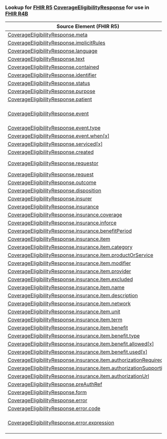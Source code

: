 ### Lookup for [FHIR R5](https://hl7.org/fhir/R5/) [CoverageEligibilityResponse](https://hl7.org/fhir/R5/CoverageEligibilityResponse.html) for use in [FHIR R4B](https://hl7.org/fhir/R4B/)

| Source Element (FHIR R5) | Usage | Target |
| -------------- | ----- | ------ |
| [CoverageEligibilityResponse.meta](https://hl7.org/fhir/R5/CoverageEligibilityResponse.html#resource) | `UseElementSameName` | [CoverageEligibilityResponse.meta](https://hl7.org/fhir/R4B/CoverageEligibilityResponse.html#resource) |
| [CoverageEligibilityResponse.implicitRules](https://hl7.org/fhir/R5/CoverageEligibilityResponse.html#resource) | `UseElementSameName` | [CoverageEligibilityResponse.implicitRules](https://hl7.org/fhir/R4B/CoverageEligibilityResponse.html#resource) |
| [CoverageEligibilityResponse.language](https://hl7.org/fhir/R5/CoverageEligibilityResponse.html#resource) | `UseElementSameName` | [CoverageEligibilityResponse.language](https://hl7.org/fhir/R4B/CoverageEligibilityResponse.html#resource) |
| [CoverageEligibilityResponse.text](https://hl7.org/fhir/R5/CoverageEligibilityResponse.html#resource) | `UseElementSameName` | [CoverageEligibilityResponse.text](https://hl7.org/fhir/R4B/CoverageEligibilityResponse.html#resource) |
| [CoverageEligibilityResponse.contained](https://hl7.org/fhir/R5/CoverageEligibilityResponse.html#resource) | `UseElementSameName` | [CoverageEligibilityResponse.contained](https://hl7.org/fhir/R4B/CoverageEligibilityResponse.html#resource) |
| [CoverageEligibilityResponse.identifier](https://hl7.org/fhir/R5/CoverageEligibilityResponse.html#resource) | `UseElementSameName` | [CoverageEligibilityResponse.identifier](https://hl7.org/fhir/R4B/CoverageEligibilityResponse.html#resource) |
| [CoverageEligibilityResponse.status](https://hl7.org/fhir/R5/CoverageEligibilityResponse.html#resource) | `UseElementSameName` | [CoverageEligibilityResponse.status](https://hl7.org/fhir/R4B/CoverageEligibilityResponse.html#resource) |
| [CoverageEligibilityResponse.purpose](https://hl7.org/fhir/R5/CoverageEligibilityResponse.html#resource) | `UseElementSameName` | [CoverageEligibilityResponse.purpose](https://hl7.org/fhir/R4B/CoverageEligibilityResponse.html#resource) |
| [CoverageEligibilityResponse.patient](https://hl7.org/fhir/R5/CoverageEligibilityResponse.html#resource) | `UseElementSameName` | [CoverageEligibilityResponse.patient](https://hl7.org/fhir/R4B/CoverageEligibilityResponse.html#resource) |
| [CoverageEligibilityResponse.event](https://hl7.org/fhir/R5/CoverageEligibilityResponse.html#resource) | `UseExtension` | [http://hl7.org/fhir/5.0/StructureDefinition/extension-CoverageEligibilityResponse.event](StructureDefinition-ext-R5-CoverageEligibilityResponse.event.html) |
| [CoverageEligibilityResponse.event.type](https://hl7.org/fhir/R5/CoverageEligibilityResponse.html#resource) | `UseExtensionFromAncestor` | - |
| [CoverageEligibilityResponse.event.when[x]](https://hl7.org/fhir/R5/CoverageEligibilityResponse.html#resource) | `UseExtensionFromAncestor` | - |
| [CoverageEligibilityResponse.serviced[x]](https://hl7.org/fhir/R5/CoverageEligibilityResponse.html#resource) | `UseElementSameName` | [CoverageEligibilityResponse.serviced[x]](https://hl7.org/fhir/R4B/CoverageEligibilityResponse.html#resource) |
| [CoverageEligibilityResponse.created](https://hl7.org/fhir/R5/CoverageEligibilityResponse.html#resource) | `UseElementSameName` | [CoverageEligibilityResponse.created](https://hl7.org/fhir/R4B/CoverageEligibilityResponse.html#resource) |
| [CoverageEligibilityResponse.requestor](https://hl7.org/fhir/R5/CoverageEligibilityResponse.html#resource) | `UseOneOf` | [CoverageEligibilityResponse.requestor](https://hl7.org/fhir/R4B/CoverageEligibilityResponse.html#resource)<br />[CoverageEligibilityResponse.requestor](https://hl7.org/fhir/R4B/CoverageEligibilityResponse.html#resource) |
| [CoverageEligibilityResponse.request](https://hl7.org/fhir/R5/CoverageEligibilityResponse.html#resource) | `UseElementSameName` | [CoverageEligibilityResponse.request](https://hl7.org/fhir/R4B/CoverageEligibilityResponse.html#resource) |
| [CoverageEligibilityResponse.outcome](https://hl7.org/fhir/R5/CoverageEligibilityResponse.html#resource) | `UseElementSameName` | [CoverageEligibilityResponse.outcome](https://hl7.org/fhir/R4B/CoverageEligibilityResponse.html#resource) |
| [CoverageEligibilityResponse.disposition](https://hl7.org/fhir/R5/CoverageEligibilityResponse.html#resource) | `UseElementSameName` | [CoverageEligibilityResponse.disposition](https://hl7.org/fhir/R4B/CoverageEligibilityResponse.html#resource) |
| [CoverageEligibilityResponse.insurer](https://hl7.org/fhir/R5/CoverageEligibilityResponse.html#resource) | `UseElementSameName` | [CoverageEligibilityResponse.insurer](https://hl7.org/fhir/R4B/CoverageEligibilityResponse.html#resource) |
| [CoverageEligibilityResponse.insurance](https://hl7.org/fhir/R5/CoverageEligibilityResponse.html#resource) | `UseElementSameName` | [CoverageEligibilityResponse.insurance](https://hl7.org/fhir/R4B/CoverageEligibilityResponse.html#resource) |
| [CoverageEligibilityResponse.insurance.coverage](https://hl7.org/fhir/R5/CoverageEligibilityResponse.html#resource) | `UseElementSameName` | [CoverageEligibilityResponse.insurance.coverage](https://hl7.org/fhir/R4B/CoverageEligibilityResponse.html#resource) |
| [CoverageEligibilityResponse.insurance.inforce](https://hl7.org/fhir/R5/CoverageEligibilityResponse.html#resource) | `UseElementSameName` | [CoverageEligibilityResponse.insurance.inforce](https://hl7.org/fhir/R4B/CoverageEligibilityResponse.html#resource) |
| [CoverageEligibilityResponse.insurance.benefitPeriod](https://hl7.org/fhir/R5/CoverageEligibilityResponse.html#resource) | `UseElementSameName` | [CoverageEligibilityResponse.insurance.benefitPeriod](https://hl7.org/fhir/R4B/CoverageEligibilityResponse.html#resource) |
| [CoverageEligibilityResponse.insurance.item](https://hl7.org/fhir/R5/CoverageEligibilityResponse.html#resource) | `UseElementSameName` | [CoverageEligibilityResponse.insurance.item](https://hl7.org/fhir/R4B/CoverageEligibilityResponse.html#resource) |
| [CoverageEligibilityResponse.insurance.item.category](https://hl7.org/fhir/R5/CoverageEligibilityResponse.html#resource) | `UseElementSameName` | [CoverageEligibilityResponse.insurance.item.category](https://hl7.org/fhir/R4B/CoverageEligibilityResponse.html#resource) |
| [CoverageEligibilityResponse.insurance.item.productOrService](https://hl7.org/fhir/R5/CoverageEligibilityResponse.html#resource) | `UseElementSameName` | [CoverageEligibilityResponse.insurance.item.productOrService](https://hl7.org/fhir/R4B/CoverageEligibilityResponse.html#resource) |
| [CoverageEligibilityResponse.insurance.item.modifier](https://hl7.org/fhir/R5/CoverageEligibilityResponse.html#resource) | `UseElementSameName` | [CoverageEligibilityResponse.insurance.item.modifier](https://hl7.org/fhir/R4B/CoverageEligibilityResponse.html#resource) |
| [CoverageEligibilityResponse.insurance.item.provider](https://hl7.org/fhir/R5/CoverageEligibilityResponse.html#resource) | `UseElementSameName` | [CoverageEligibilityResponse.insurance.item.provider](https://hl7.org/fhir/R4B/CoverageEligibilityResponse.html#resource) |
| [CoverageEligibilityResponse.insurance.item.excluded](https://hl7.org/fhir/R5/CoverageEligibilityResponse.html#resource) | `UseElementSameName` | [CoverageEligibilityResponse.insurance.item.excluded](https://hl7.org/fhir/R4B/CoverageEligibilityResponse.html#resource) |
| [CoverageEligibilityResponse.insurance.item.name](https://hl7.org/fhir/R5/CoverageEligibilityResponse.html#resource) | `UseElementSameName` | [CoverageEligibilityResponse.insurance.item.name](https://hl7.org/fhir/R4B/CoverageEligibilityResponse.html#resource) |
| [CoverageEligibilityResponse.insurance.item.description](https://hl7.org/fhir/R5/CoverageEligibilityResponse.html#resource) | `UseElementSameName` | [CoverageEligibilityResponse.insurance.item.description](https://hl7.org/fhir/R4B/CoverageEligibilityResponse.html#resource) |
| [CoverageEligibilityResponse.insurance.item.network](https://hl7.org/fhir/R5/CoverageEligibilityResponse.html#resource) | `UseElementSameName` | [CoverageEligibilityResponse.insurance.item.network](https://hl7.org/fhir/R4B/CoverageEligibilityResponse.html#resource) |
| [CoverageEligibilityResponse.insurance.item.unit](https://hl7.org/fhir/R5/CoverageEligibilityResponse.html#resource) | `UseElementSameName` | [CoverageEligibilityResponse.insurance.item.unit](https://hl7.org/fhir/R4B/CoverageEligibilityResponse.html#resource) |
| [CoverageEligibilityResponse.insurance.item.term](https://hl7.org/fhir/R5/CoverageEligibilityResponse.html#resource) | `UseElementSameName` | [CoverageEligibilityResponse.insurance.item.term](https://hl7.org/fhir/R4B/CoverageEligibilityResponse.html#resource) |
| [CoverageEligibilityResponse.insurance.item.benefit](https://hl7.org/fhir/R5/CoverageEligibilityResponse.html#resource) | `UseElementSameName` | [CoverageEligibilityResponse.insurance.item.benefit](https://hl7.org/fhir/R4B/CoverageEligibilityResponse.html#resource) |
| [CoverageEligibilityResponse.insurance.item.benefit.type](https://hl7.org/fhir/R5/CoverageEligibilityResponse.html#resource) | `UseElementSameName` | [CoverageEligibilityResponse.insurance.item.benefit.type](https://hl7.org/fhir/R4B/CoverageEligibilityResponse.html#resource) |
| [CoverageEligibilityResponse.insurance.item.benefit.allowed[x]](https://hl7.org/fhir/R5/CoverageEligibilityResponse.html#resource) | `UseElementSameName` | [CoverageEligibilityResponse.insurance.item.benefit.allowed[x]](https://hl7.org/fhir/R4B/CoverageEligibilityResponse.html#resource) |
| [CoverageEligibilityResponse.insurance.item.benefit.used[x]](https://hl7.org/fhir/R5/CoverageEligibilityResponse.html#resource) | `UseElementSameName` | [CoverageEligibilityResponse.insurance.item.benefit.used[x]](https://hl7.org/fhir/R4B/CoverageEligibilityResponse.html#resource) |
| [CoverageEligibilityResponse.insurance.item.authorizationRequired](https://hl7.org/fhir/R5/CoverageEligibilityResponse.html#resource) | `UseElementSameName` | [CoverageEligibilityResponse.insurance.item.authorizationRequired](https://hl7.org/fhir/R4B/CoverageEligibilityResponse.html#resource) |
| [CoverageEligibilityResponse.insurance.item.authorizationSupporting](https://hl7.org/fhir/R5/CoverageEligibilityResponse.html#resource) | `UseElementSameName` | [CoverageEligibilityResponse.insurance.item.authorizationSupporting](https://hl7.org/fhir/R4B/CoverageEligibilityResponse.html#resource) |
| [CoverageEligibilityResponse.insurance.item.authorizationUrl](https://hl7.org/fhir/R5/CoverageEligibilityResponse.html#resource) | `UseElementSameName` | [CoverageEligibilityResponse.insurance.item.authorizationUrl](https://hl7.org/fhir/R4B/CoverageEligibilityResponse.html#resource) |
| [CoverageEligibilityResponse.preAuthRef](https://hl7.org/fhir/R5/CoverageEligibilityResponse.html#resource) | `UseElementSameName` | [CoverageEligibilityResponse.preAuthRef](https://hl7.org/fhir/R4B/CoverageEligibilityResponse.html#resource) |
| [CoverageEligibilityResponse.form](https://hl7.org/fhir/R5/CoverageEligibilityResponse.html#resource) | `UseElementSameName` | [CoverageEligibilityResponse.form](https://hl7.org/fhir/R4B/CoverageEligibilityResponse.html#resource) |
| [CoverageEligibilityResponse.error](https://hl7.org/fhir/R5/CoverageEligibilityResponse.html#resource) | `UseElementSameName` | [CoverageEligibilityResponse.error](https://hl7.org/fhir/R4B/CoverageEligibilityResponse.html#resource) |
| [CoverageEligibilityResponse.error.code](https://hl7.org/fhir/R5/CoverageEligibilityResponse.html#resource) | `UseElementSameName` | [CoverageEligibilityResponse.error.code](https://hl7.org/fhir/R4B/CoverageEligibilityResponse.html#resource) |
| [CoverageEligibilityResponse.error.expression](https://hl7.org/fhir/R5/CoverageEligibilityResponse.html#resource) | `UseExtension` | [http://hl7.org/fhir/5.0/StructureDefinition/extension-CoverageEligibilityResponse.error.expression](StructureDefinition-ext-R5-CER.er.expression.html) |
